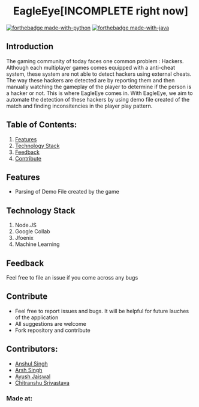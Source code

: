<h1 align="center">EagleEye[INCOMPLETE right now]</h1>


[![forthebadge made-with-python](http://ForTheBadge.com/images/badges/made-with-python.svg)](https://www.python.org/)
[![forthebadge made-with-java](http://ForTheBadge.com/images/badges/made-with-java.svg)](https://www.java.com/)



## Introduction
  The gaming community of today faces one common problem : Hackers. Although each multiplayer games comes equipped with a anti-cheat system, these system are not able to detect hackers using external cheats. The way these hackers are detected are by reporting them and then manually watching the gameplay of the player to determine if the person is a hacker or not. This is where EagleEye comes in. With EagleEye, we aim to automate the detection of these hackers by using demo file created of the match and finding inconsitencies in the player play pattern.
  
## Table of Contents:

1) [Features](#fet)
2) [Technology Stack](#depend)
3) [Feedback](#feed)
4) [Contribute](#contri)

<a name="fet"></a>
## Features
  * Parsing of Demo File created by the game
  
<a name="depend"></a>
## Technology Stack
  1) Node.JS
  2) Google Collab
  3) Jfoenix
  4) Machine Learning
  
  <a name="feed"></a>
## Feedback
Feel free to file an issue if you come across any bugs

<a name="contri"></a>
## Contribute
* Feel free to report issues and bugs. It will be helpful for future lauches of the application
* All suggestions are welcome
* Fork repository and contribute

## Contributors:

* [Anshul Singh](github.com/iosdev747)
* [Arsh Singh](github.com/iosdev474)
* [Ayush Jaiswal](github.com/ayush2709)
* [Chitranshu Srivastava](github.com/chitranshu651)


### Made at:

 
  
 
